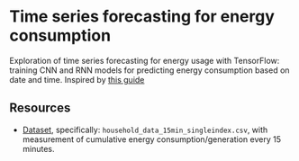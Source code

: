 # Time series forecasting for energy consumption

Exploration of time series forecasting for energy usage with TensorFlow: training CNN and RNN models for predicting energy consumption based on date and time. Inspired by [this guide](https://www.tensorflow.org/tutorials/structured_data/time_series)

## Resources

- [Dataset](https://data.open-power-system-data.org/household_data/opsd-household_data-2020-04-15.zip), specifically: `household_data_15min_singleindex.csv`, with measurement of cumulative energy consumption/generation every 15 minutes.
